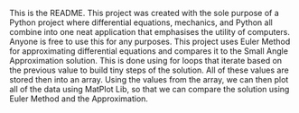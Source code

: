 This is the README. This project was created with the sole purpose of a Python project where differential equations, mechanics, and Python all combine into one neat application that emphasises the utility of computers. Anyone is free to use this for any purposes.
This project uses Euler Method for approximating differential equations and compares it to the Small Angle Approximation solution. This is done using for loops that iterate based on the previous value to build tiny steps of the solution. All of these values are stored then into an array. Using the values from the array, we can then plot all of the data using MatPlot Lib, so that we can compare the solution using Euler Method and the Approximation.
